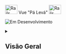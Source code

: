  <img src="https://cdn-icons-png.flaticon.com/128/82/82667.png" alt="Rails Projects Logo" width="40" height="30" /> Vue "Pá Levá" <img src="https://cdn-icons-png.flaticon.com/128/82/82667.png" alt="Rails Projects Logo" width="40" height="30" /> 


![Em Desenvolvimento](https://img.shields.io/badge/status-Em%20Desenvolvimento-yellow)

<details>

<summary> <h2>Visão Geral</h2> </summary>

Este projeto está sendo desenvolvido como requisito avaliativo do programa <a href="https://treinadev.com.br/">Treina Dev</a> da <a href="https://www.campuscode.com.br/">Campus Code</a>. O projeto consiste num **Sistema de Gerenciamento de Estabelecimentos que Comercializam Alimentos**. Este repositório contém uma aplicação Vue.js representativa de uma interface de gerenciamento dos pedidos por parte da cozinha. A aplicação ainda conta com um repositório [Ruby On Rails](https://github.com/SamuelRocha91/rails_paleva) para interface de gerenciamento dos usuários com a role de :admin e o seu back-end.
</details>
